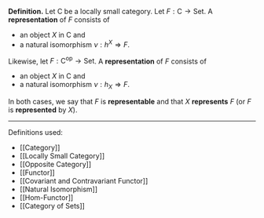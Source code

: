 **Definition.** Let $\mathsf{C}$ be a locally small category. Let $F:\mathsf{C}\to\mathsf{Set}$. A **representation** of $F$ consists of
- an object $X$ in $\mathsf{C}$ and
- a natural isomorphism $\nu:h^X\Rightarrow F$.

Likewise, let $F:\mathsf{C}^\text{op}\to\mathsf{Set}$. A **representation** of $F$ consists of
- an object $X$ in $\mathsf{C}$ and
- a natural isomorphism $\nu:h_{X}\Rightarrow F$.

In both cases, we say that $F$ is **representable** and that $X$ **represents** $F$ (or $F$ is **represented** by $X$).
***
Definitions used:
- [[Category]]
- [[Locally Small Category]]
- [[Opposite Category]]
- [[Functor]]
- [[Covariant and Contravariant Functor]]
- [[Natural Isomorphism]]
- [[Hom-Functor]]
- [[Category of Sets]]